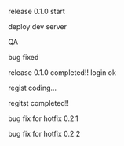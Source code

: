 release 0.1.0 start

deploy dev server

QA

bug fixed

release 0.1.0 completed!!
login ok

regist coding...

regitst completed!!

bug fix for hotfix 0.2.1

bug fix for hotfix 0.2.2
